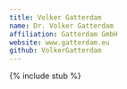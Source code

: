 ```yaml
---
title: Volker Gatterdam
name: Dr. Volker Gatterdam
affiliation: Gatterdam GmbH
website: www.gatterdam.eu
github: VolkerGatterdam
---
```


{% include stub %}
